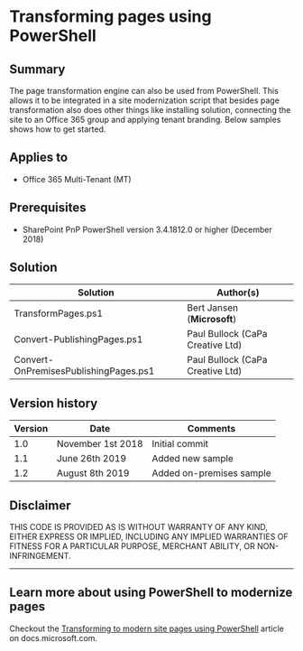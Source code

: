 # Transforming pages using PowerShell

## Summary

The page transformation engine can also be used from PowerShell. This allows it to be integrated in a site modernization script that besides page transformation also does other things like installing solution, connecting the site to an Office 365 group and applying tenant branding. Below samples shows how to get started.

## Applies to

- Office 365 Multi-Tenant (MT)

## Prerequisites

- SharePoint PnP PowerShell version 3.4.1812.0 or higher (December 2018)

## Solution

Solution|Author(s)
--------|---------
TransformPages.ps1 | Bert Jansen (**Microsoft**)
Convert-PublishingPages.ps1 | Paul Bullock (CaPa Creative Ltd)
Convert-OnPremisesPublishingPages.ps1 | Paul Bullock (CaPa Creative Ltd)

## Version history

Version|Date|Comments
-------|----|--------
1.0 | November 1st 2018 | Initial commit
1.1 | June 26th 2019 | Added new sample
1.2 | August 8th 2019 | Added on-premises sample

## Disclaimer

THIS CODE IS PROVIDED AS IS WITHOUT WARRANTY OF ANY KIND, EITHER EXPRESS OR IMPLIED, INCLUDING ANY IMPLIED WARRANTIES OF FITNESS FOR A PARTICULAR PURPOSE, MERCHANT ABILITY, OR NON-INFRINGEMENT.

---

## Learn more about using PowerShell to modernize pages

Checkout the [Transforming to modern site pages using PowerShell](https://docs.microsoft.com/en-us/sharepoint/dev/transform/modernize-userinterface-site-pages-powershell) article on docs.microsoft.com.